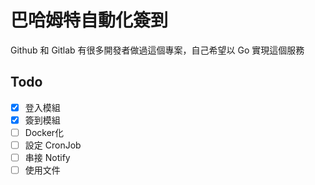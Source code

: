 # 巴哈姆特自動化簽到

Github 和 Gitlab 有很多開發者做過這個專案，自己希望以 Go 實現這個服務

## Todo

- [x] 登入模組
- [x] 簽到模組
- [ ] Docker化
- [ ] 設定 CronJob
- [ ] 串接 Notify
- [ ] 使用文件
